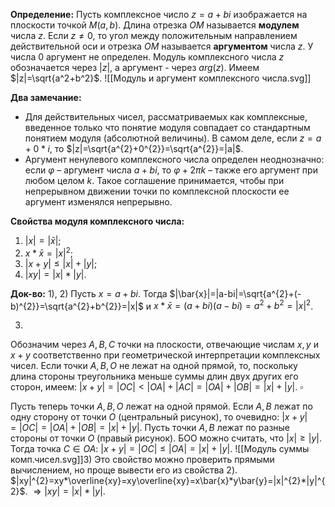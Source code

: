 **Определение:**
Пусть комплексное число $z=a+bi$ изображается на плоскости точкой $M(a,b)$. Длина отрезка $OM$ называется **модулем** числа $z$.
Если $z\neq0$, то угол между положительным направлением действительной оси и отрезка $OM$ называется **аргументом** числа $z$.
У числа $0$ аргумент не определен. Модуль комплексного числа $z$ обозначается через $|z|$, а аргумент - через $arg(z)$. Имеем $|z|=\sqrt{a^2+b^2}$.
![[Модуль и аргумент комплексного числа.svg]]

**Два замечание:**
- Для действительных чисел, рассматриваемых как комплексные, введенное только что понятие модуля совпадает со стандартным понятием модуля (абсолютной величины). В самом деле, если $z=a+0*i$, то $|z|=\sqrt{a^{2}+0^{2}}=\sqrt{a^{2}}=|a|$.
- Аргумент ненулевого комплексного числа определен неоднозначно: если $φ$ – аргумент числа $a + bi$, то $φ + 2πk$ – также его аргумент при любом целом $k$. Такое соглашение принимается, чтобы при непрерывном движении точки по комплексной плоскости ее аргумент изменялся непрерывно.

**Свойства модуля комплексного числа:**
1. $|x|=|\bar{x}|$;
2. $x*\bar{x}=|x|^{2}$;
3. $|x+y|\leq |x|+|y|$;
4. $|xy|=|x|*|y|$.

**Док-во:**
1), 2) Пусть $x=a+bi$. Тогда $|\bar{x}|=|a-bi|=\sqrt{a^{2}+(-b)^{2}}=\sqrt{a^{2}+b^{2}}=|x|$ и $x*\bar{x}=(a+bi)(a-bi)=a^{2}+b^{2}=|x|^{2}$.

3)
Обозначим через $A,B,C$ точки на плоскости, отвечающие числам $x,y$ и $x+y$ соответственно при геометрической интерпретации комплексных чисел. Если точки $A, B, O$ не лежат на одной прямой, то, поскольку длина стороны треугольника меньше суммы длин двух других его сторон, имеем:
$|x+y|=|OC|<|OA|+|AC|=|OA|+|OB|=|x|+|y|$.   $\square$

Пусть теперь точки $A,B,O$ лежат на одной прямой. Если $A,B$ лежат по одну сторону от точки $O$ (центральный рисунок), то очевидно:
$|x+y|=|OC|=|OA|+|OB|=|x|+|y|$.
Пусть точки $A,B$ лежат по разные стороны от точки $O$ (правый рисунок). БОО можно считать, что $|x|\geq|y|$. Тогда точка $C \in OA$:
$|x+y|=|OC|\leq |OA|=|x|+|y|$.
![[Модуль суммы комп.чисел.svg]]$3)$ Это свойство можно проверить прямыми вычислением, но проще вывести его из свойства 2).
$|xy|^{2}=xy*\overline{xy}=xy\overline{xy}=x\bar{x}*y\bar{y}=|x|^{2}*|y|^{2}$.
$\Rightarrow |xy|=|x|*|y|$.

